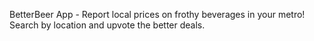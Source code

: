 BetterBeer App - Report local prices on frothy beverages in your metro! Search by location and upvote the better deals.

